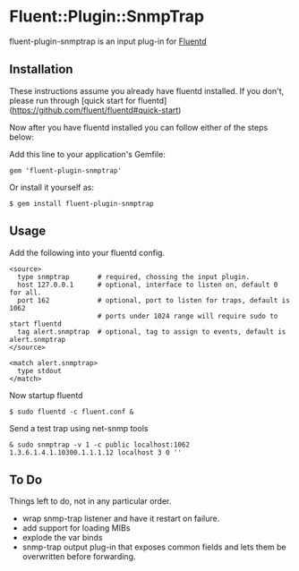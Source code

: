 # Fluent::Plugin::SnmpTrap

fluent-plugin-snmptrap is an input plug-in for [Fluentd](http://fluentd.org)

## Installation

These instructions assume you already have fluentd installed. 
If you don't, please run through [quick start for fluentd] (https://github.com/fluent/fluentd#quick-start)

Now after you have fluentd installed you can follow either of the steps below:

Add this line to your application's Gemfile:

    gem 'fluent-plugin-snmptrap'

Or install it yourself as:

    $ gem install fluent-plugin-snmptrap

## Usage
Add the following into your fluentd config.

    <source>
      type snmptrap       # required, chossing the input plugin.
      host 127.0.0.1      # optional, interface to listen on, default 0 for all.
      port 162            # optional, port to listen for traps, default is 1062
                          # ports under 1024 range will require sudo to start fluentd
      tag alert.snmptrap  # optional, tag to assign to events, default is alert.snmptrap 
    </source>
    
    <match alert.snmptrap>
      type stdout
    </match>
    
Now startup fluentd

    $ sudo fluentd -c fluent.conf &
    
Send a test trap using net-snmp tools
    
    & sudo snmptrap -v 1 -c public localhost:1062 1.3.6.1.4.1.10300.1.1.1.12 localhost 3 0 ''  
  
## To Do
Things left to do, not in any particular order.
* wrap snmp-trap listener and have it restart on failure.
* add support for loading MIBs
* explode the var binds
* snmp-trap output plug-in that exposes common fields and lets them be overwritten before forwarding.                
